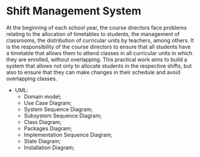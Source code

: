 # Shift Management System

At the beginning of each school year, the course directors face problems relating to the allocation of timetables to students, the management of classrooms, the distribution of curricular units by teachers, among others. It is the responsibility of the course directors to ensure that all students have a timetable that allows them to attend classes in all curricular units in which they are enrolled, without overlapping. 
This practical work aims to build a system that allows not only to allocate students in the respective shifts, but also to ensure that they can make changes in their schedule and avoid overlapping classes.

- UML:
	- Domain model;
	- Use Case Diagram;
	- System Sequence Diagram;
	- Subsystem Sequence Diagram;
	- Class Diagram;
	- Packages Diagram;
	- Implementation Sequence Diagram;
	- State Diagram;
	- Installation Diagram;